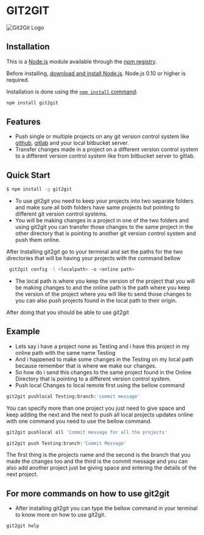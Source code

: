 # GIT2GIT
![Git2Git Logo](https://drive.google.com/file/d/1Y0M0Bdi6lUP6J_32QGgqyjQ0_ysaFp1T/view?usp=sharing)

## Installation
This is a [Node.js](https://nodejs.org/en/) module available through the
[npm registry](https://www.npmjs.com/).

Before installing, [download and install Node.js](https://nodejs.org/en/download/).
Node.js 0.10 or higher is required.


Installation is done using the
[`npm install` command](https://docs.npmjs.com/getting-started/installing-npm-packages-locally):

```bash
npm install git2git
```
## Features
* Push single or multiple projects on any git version control system like [github](https://github.com), [gitlab](https://gitlab.com) and your local bitbucket server.
* Transfer changes made in a project on a different version control system to a different version control system like from bitbucket server to gitlab.
## Quick Start
```bash
$ npm install -g git2git
```
* To use git2git you need to keep your projects into two separate folders and make sure all both folders have same projects but pointing to different git version control systems.
* You will be making changes in a project in one of the two folders and using git2git you can transfer those changes to the same project in the other directory that is pointing to another git version control system and push them online.

After Installing git2git go to your terminal and set the paths for the two directories that will be having your projects with the command bellow

```bash
 git2git config -l <localpath> -o <online path>
```
* The local path is where you keep the version of the project that you will be making changes to and the online path is the path where you keep the version of the project where you will like to send those changes to you can also push projects found in the local path to their origin.

After doing that you should be able to use git2git 
## Example
* Lets say i have a project none as Testing and i have this project in my online path with the same name Testing 
* And i happened to make some changes in the Testing on my local path because remember that is where we make our changes.
* So how do i send this changes to the same project found in the Online Directory that is pointing to a different version control system.
*  Push local Changes to local remote first using the bellow command
```bash
git2git pushlocal Testing:branch:'commit message'
```
You can specify more than one project you just need to give space and keep adding the next and the next to push all local projects updates online with one command you need to use the bellow command.
```bash
git2git pushlocal all 'Commit message for all the projects'
```
```bash
git2git push Testing:branch:'Commit Message'
```
The first thing is the projects name and the second is the branch that you made the changes too and the third is the commit message and you can also add another project just be giving space and entering the details of the next project.

## For more commands on how to use git2git
* After installing git2git you can type the bellow command in your terminal to know more on how to use git2git.

```bash
git2git help 
```